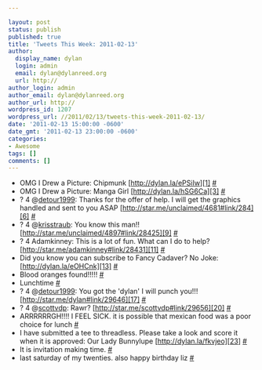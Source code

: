 ```yaml
---

layout: post
status: publish
published: true
title: 'Tweets This Week: 2011-02-13'
author:
  display_name: dylan
  login: admin
  email: dylan@dylanreed.org
  url: http://
author_login: admin
author_email: dylan@dylanreed.org
author_url: http://
wordpress_id: 1207
wordpress_url: //2011/02/13/tweets-this-week-2011-02-13/
date: '2011-02-13 15:00:00 -0600'
date_gmt: '2011-02-13 23:00:00 -0600'
categories:
- Awesome
tags: []
comments: []
---
```


  * OMG I Drew a Picture: Chipmunk [http://dylan.la/ePSiIw][1] [#][2]
  * OMG I Drew a Picture: Manga Girl [http://dylan.la/hSG6Ca][3] [#][4]
  * ? 4 @[detour1999][5]: Thanks for the offer of help. I will get the graphics handled and sent to you ASAP [http://star.me/unclaimed/4681#link/284][6] [#][7]
  * ? 4 @[krisstraub][8]: You know this man!! [http://star.me/unclaimed/4897#link/28425][9] [#][10]
  * ? 4 Adamkinney: This is a lot of fun. What can I do to help? [http://star.me/adamkinney#link/28431][11] [#][12]
  * Did you know you can subscribe to Fancy Cadaver? No Joke: [http://dylan.la/eOHCnk][13] [#][14]
  * Blood oranges found!!!!! [#][15]
  * Lunchtime [#][16]
  * ? 4 @[detour1999][5]: You got the 'dylan' I will punch you!!! [http://star.me/dylan#link/29646][17] [#][18]
  * ? 4 @[scottvdp][19]: Rawr? [http://star.me/scottvdp#link/29656][20] [#][21]
  * ARRRRRRGH!!!! I FEEL SICK. it is possible that mexican food was a poor choice for lunch [#][22]
  * I have submitted a tee to threadless. Please take a look and score it when it is approved: Our Lady Bunnylupe [http://dylan.la/fkvjeo][23] [#][24]
  * It is invitation making time. [#][25]
  * last saturday of my twenties. also happy birthday liz [#][26]
  


   [1]: http://dylan.la/ePSiIw
   [2]: http://twitter.com/awesomeguy/statuses/35703895242047488
   [3]: http://dylan.la/hSG6Ca
   [4]: http://twitter.com/awesomeguy/statuses/35728053342576640
   [5]: http://twitter.com/detour1999
   [6]: http://star.me/unclaimed/4681#link/284
   [7]: http://twitter.com/awesomeguy/statuses/36040508308463616
   [8]: http://twitter.com/krisstraub
   [9]: http://star.me/unclaimed/4897#link/28425
   [10]: http://twitter.com/awesomeguy/statuses/36040602776768512
   [11]: http://star.me/adamkinney#link/28431
   [12]: http://twitter.com/awesomeguy/statuses/36046007519158273
   [13]: http://dylan.la/eOHCnk
   [14]: http://twitter.com/awesomeguy/statuses/36103108174024704
   [15]: http://twitter.com/awesomeguy/statuses/36107382039920640
   [16]: http://twitter.com/awesomeguy/statuses/36139028533219328
   [17]: http://star.me/dylan#link/29646
   [18]: http://twitter.com/awesomeguy/statuses/36167904525291521
   [19]: http://twitter.com/scottvdp
   [20]: http://star.me/scottvdp#link/29656
   [21]: http://twitter.com/awesomeguy/statuses/36168176525910016
   [22]: http://twitter.com/awesomeguy/statuses/36178397923119104
   [23]: http://dylan.la/fkvjeo
   [24]: http://twitter.com/awesomeguy/statuses/36195146748014592
   [25]: http://twitter.com/awesomeguy/statuses/36223817537814528
   [26]: http://twitter.com/awesomeguy/statuses/36453059206987776

